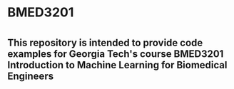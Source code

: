 # BMED3201
#
## This repository is intended to provide code examples for Georgia Tech's course BMED3201 Introduction to Machine Learning for Biomedical Engineers
#
